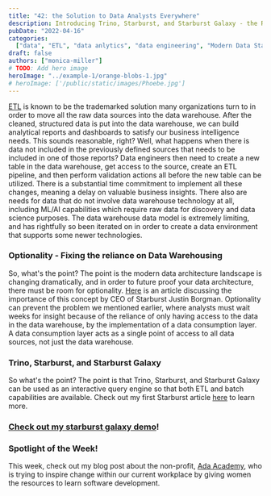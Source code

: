 ```yaml
---
title: "42: the Solution to Data Analysts Everywhere"
description: Introducing Trino, Starburst, and Starburst Galaxy - the REAL answer to Life, the Universe and Everything.
pubDate: "2022-04-16"
categories:
  ["data", "ETL", "data anlytics", "data engineering", "Modern Data Stack"]
draft: false
authors: ["monica-miller"]
# TODO: Add hero image
heroImage: "../example-1/orange-blobs-1.jpg"
# heroImage: ['/public/static/images/Phoebe.jpg']
---
```


[ETL](/blog/etl/intro/) is known to be the trademarked solution many organizations turn to in order to move all the raw data sources into the data warehouse. After the cleaned, structured data is put into the data warehouse, we can build analytical reports and dashboards to satisfy our business intelligence needs. This sounds reasonable, right? Well, what happens when there is data not included in the previously defined sources that needs to be included in one of those reports? Data engineers then need to create a new table in the data warehouse, get access to the source, create an ETL pipeline, and then perform validation actions all before the new table can be utilized. There is a substantial time commitment to implement all these changes, meaning a delay on valuable business insights. There also are needs for data that do not involve data warehouse technology at all, including ML/AI capabilities which require raw data for discovery and data science purposes. The data warehouse data model is extremely limiting, and has rightfully so been iterated on in order to create a data environment that supports some newer technologies.

### Optionality - Fixing the reliance on Data Warehousing

So, what's the point? The point is the modern data architecture landscape is changing dramatically, and in order to future proof your data architecture, there must be room for optionality. [Here](https://blog.starburst.io/technical-blog/the-power-of-optionality-in-big-data) is an article discussing the importance of this concept by CEO of Starburst Justin Borgman. Optionality can prevent the problem we mentioned earlier, where analysts must wait weeks for insight because of the reliance of only having access to the data in the data warehouse, by the implementation of a data consumption layer. A data consumption layer acts as a single point of access to all data sources, not just the data warehouse.

### Trino, Starburst, and Starburst Galaxy

So what's the point? The point is that Trino, Starburst, and Starburst Galaxy can be used as an interactive query engine so that both ETL and batch capabilities are available. Check out my first Starburst article [here](https://www.starburst.io/blog/cinco-de-trino-2022-a-trino-tastic-celebration/) to learn more.

### [Check out my starburst galaxy demo](https://www.starburst.io/resources/starburst-galaxy-demo/)!

### Spotlight of the Week!

This week, check out my blog post about the non-profit, [Ada Academy](/blog/sotw/ada_academy), who is trying to inspire change within our current workplace by giving women the resources to learn software development.
